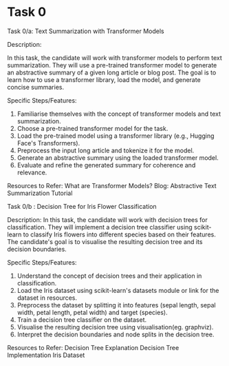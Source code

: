 # Task 0

Task 0/a: Text Summarization with Transformer Models

Description:

In this task, the candidate will work with transformer models to perform text summarization.
They will use a pre-trained transformer model to generate an abstractive summary of a given
long article or blog post. The goal is to learn how to use a transformer library, load the
model, and generate concise summaries.


Specific Steps/Features:
1. Familiarise themselves with the concept of transformer models and text summarization.
2. Choose a pre-trained transformer model for the task.
3. Load the pre-trained model using a transformer library (e.g., Hugging Face's
Transformers).
4. Preprocess the input long article and tokenize it for the model.
5. Generate an abstractive summary using the loaded transformer model.
6. Evaluate and refine the generated summary for coherence and relevance.


Resources to Refer:
What are Transformer Models?
Blog: Abstractive Text Summarization
Tutorial

Task 0/b : Decision Tree for Iris Flower Classification

Description:
In this task, the candidate will work with decision trees for classification. They will implement
a decision tree classifier using scikit-learn to classify Iris flowers into different species based
on their features. The candidate's goal is to visualise the resulting decision tree and its
decision boundaries.


Specific Steps/Features:
1. Understand the concept of decision trees and their application in classification.
2. Load the Iris dataset using scikit-learn's datasets module or link for the dataset in
resources.
3. Preprocess the dataset by splitting it into features (sepal length, sepal width, petal length,
petal width) and target (species).
4. Train a decision tree classifier on the dataset.
5. Visualise the resulting decision tree using visualisation(eg. graphviz).
6. Interpret the decision boundaries and node splits in the decision tree.


Resources to Refer:
Decision Tree Explanation
Decision Tree Implementation
Iris Dataset